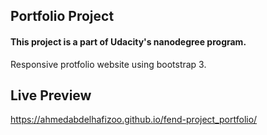 ## Portfolio Project
#### This project is a part of Udacity's nanodegree program.
Responsive protfolio website using bootstrap 3.
## Live Preview 
https://ahmedabdelhafizoo.github.io/fend-project_portfolio/
